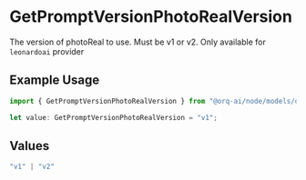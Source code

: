 # GetPromptVersionPhotoRealVersion

The version of photoReal to use. Must be v1 or v2. Only available for `leonardoai` provider

## Example Usage

```typescript
import { GetPromptVersionPhotoRealVersion } from "@orq-ai/node/models/operations";

let value: GetPromptVersionPhotoRealVersion = "v1";
```

## Values

```typescript
"v1" | "v2"
```